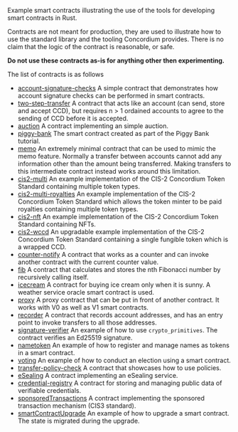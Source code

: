 Example smart contracts illustrating the use of the tools for developing smart
contracts in Rust.

Contracts are not meant for production, they are used to illustrate how to use
the standard library and the tooling Concordium provides. There is no claim that
the logic of the contract is reasonable, or safe.

**Do not use these contracts as-is for anything other then experimenting.**

The list of contracts is as follows
- [account-signature-checks](./account-signature-checks) A simple contract that
  demonstrates how account signature checks can be performed in smart contracts.
- [two-step-transfer](./two-step-transfer) A contract that acts like an account (can send, store and accept CCD),
 but requires n > 1 ordained accounts to agree to the sending of CCD before it is accepted.
- [auction](./auction) A contract implementing an simple auction.
- [piggy-bank](./piggy-bank) The smart contract created as part of the Piggy Bank tutorial.
- [memo](./memo/) An extremely minimal contract that can be used to
  mimic the memo feature. Normally a transfer between accounts cannot add any
  information other than the amount being transferred. Making transfers to this
  intermediate contract instead works around this limitation.
- [cis2-multi](./cis2-multi) An example implementation of the CIS-2 Concordium Token Standard
  containing multiple token types.
- [cis2-multi-royalties](./cis2-multi-royalties) An example implementation of the CIS-2 Concordium Token Standard which allows the token minter to be paid royalties
  containing multiple token types.
- [cis2-nft](./cis2-nft) An example implementation of the CIS-2 Concordium Token Standard
  containing NFTs.
- [cis2-wccd](./cis2-wccd) An upgradable example implementation of the CIS-2 Concordium Token Standard
  containing a single fungible token which is a wrapped CCD.
- [counter-notify](./counter-notify) A contract that works as a counter and can invoke another contract with the current counter value.
- [fib](./fib) A contract that calculates and stores the nth Fibonacci number by recursively calling itself.
- [icecream](./icecream) A contract for buying ice cream only when it is sunny. A weather service oracle smart contract is used.
- [proxy](./proxy) A proxy contract that can be put in front of another contract. It works with V0 as well as V1 smart contracts.
- [recorder](./recorder) A contract that records account addresses, and has an entry point to invoke transfers to all those addresses.
- [signature-verifier](./signature-verifier) An example of how to use `crypto_primitives`. The contract verifies an Ed25519 signature.
- [nametoken](./nametoken) An example of how to register and manage names as tokens in a smart contract.
- [voting](./voting) An example of how to conduct an election using a smart contract.
- [transfer-policy-check](./transfer-policy-check) A contract that showcases how to use policies.
- [eSealing](./eSealing) A contract implementing an eSealing service.
- [credential-registry](./credential-registry/) A contract for storing and managing public data of verifiable credentials.
- [sponsoredTransactions](./cis3-nft-sponsored-txs) A contract implementing the sponsored transaction mechanism (CIS3 standard).
- [smartContractUpgrade](./smart-contract-upgrade) An example of how to upgrade a smart contract. The state is migrated during the upgrade.

